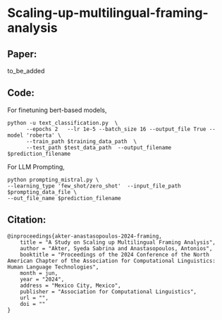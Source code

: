 # Scaling-up-multilingual-framing-analysis

## Paper:
to_be_added


## Code:
For finetuning bert-based models,

```
python -u text_classification.py  \
      --epochs 2   --lr 1e-5 --batch_size 16 --output_file True --model 'roberta' \
      --train_path $training_data_path  \
      --test_path $test_data_path  --output_filename $prediction_filename
```

For LLM Prompting,

```
python prompting_mistral.py \
--learning_type 'few_shot/zero_shot'  --input_file_path $prompting_data_file \
--out_file_name $prediction_filename

```

## Citation:

```
@inproceedings{akter-anastasopoulos-2024-framing,
    title = "A Study on Scaling up Multilingual Framing Analysis",
    author = "Akter, Syeda Sabrina and Anastasopoulos, Antonios",
    booktitle = "Proceedings of the 2024 Conference of the North American Chapter of the Association for Computational Linguistics: Human Language Technologies",
    month = jun,
    year = "2024",
    address = "Mexico City, Mexico",
    publisher = "Association for Computational Linguistics",
    url = "",
    doi = ""
}

```
